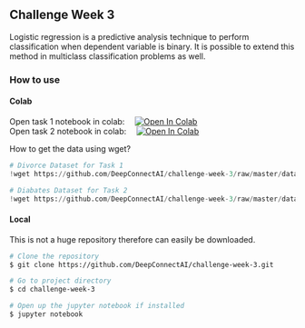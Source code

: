 ## Challenge Week 3
Logistic regression is a predictive analysis technique to perform classification when dependent variable is binary. It is possible to extend this method in multiclass classification problems as well.

### How to use

#### Colab
Open task 1 notebook in colab: &emsp;[![Open In Colab](https://colab.research.google.com/assets/colab-badge.svg)](https://colab.research.google.com/github/DeepConnectAI/challenge-week-3/blob/master/task_1_logistic_divorse.ipynb)<br>
Open task 2 notebook in colab: &emsp;[![Open In Colab](https://colab.research.google.com/assets/colab-badge.svg)](https://colab.research.google.com/github/DeepConnectAI/challenge-week-3/blob/master/task_2_logistic_diabetes.ipynb)

How to get the data using wget?
```python
# Divorce Dataset for Task 1
!wget https://github.com/DeepConnectAI/challenge-week-3/raw/master/data/divorce.csv

# Diabates Dataset for Task 2
!wget https://github.com/DeepConnectAI/challenge-week-3/raw/master/data/diabetes_data.csv
```
#### Local
This is not a huge repository therefore can easily be downloaded.
```bash
# Clone the repository
$ git clone https://github.com/DeepConnectAI/challenge-week-3.git

# Go to project directory
$ cd challenge-week-3

# Open up the jupyter notebook if installed
$ jupyter notebook
```
